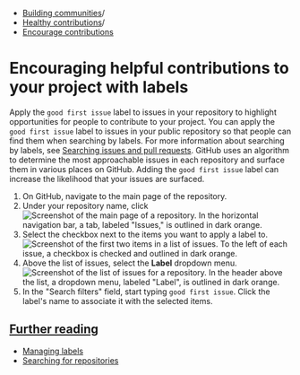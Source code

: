   * [Building communities](https://docs.github.com/en/communities "Building communities")/
  * [Healthy contributions](https://docs.github.com/en/communities/setting-up-your-project-for-healthy-contributions "Healthy contributions")/
  * [Encourage contributions](https://docs.github.com/en/communities/setting-up-your-project-for-healthy-contributions/encouraging-helpful-contributions-to-your-project-with-labels "Encourage contributions")


# Encouraging helpful contributions to your project with labels
Apply the `good first issue` label to issues in your repository to highlight opportunities for people to contribute to your project.
You can apply the `good first issue` label to issues in your public repository so that people can find them when searching by labels. For more information about searching by labels, see [Searching issues and pull requests](https://docs.github.com/en/search-github/searching-on-github/searching-issues-and-pull-requests#search-by-label).
GitHub uses an algorithm to determine the most approachable issues in each repository and surface them in various places on GitHub. Adding the `good first issue` label can increase the likelihood that your issues are surfaced.
  1. On GitHub, navigate to the main page of the repository.
  2. Under your repository name, click 
![Screenshot of the main page of a repository. In the horizontal navigation bar, a tab, labeled "Issues," is outlined in dark orange.](https://docs.github.com/assets/cb-51267/images/help/repository/repo-tabs-issues-global-nav-update.png)
  3. Select the checkbox next to the items you want to apply a label to.
![Screenshot of the first two items in a list of issues. To the left of each issue, a checkbox is checked and outlined in dark orange.](https://docs.github.com/assets/cb-26147/images/help/issues/issues-assign-checkbox.png)
  4. Above the list of issues, select the **Label** dropdown menu.
![Screenshot of the list of issues for a repository. In the header above the list, a dropdown menu, labeled "Label", is outlined in dark orange.](https://docs.github.com/assets/cb-49248/images/help/issues/issues-applying-labels-dropdown.png)
  5. In the "Search filters" field, start typing `good first issue`. Click the label's name to associate it with the selected items.


## [Further reading](https://docs.github.com/en/communities/setting-up-your-project-for-healthy-contributions/encouraging-helpful-contributions-to-your-project-with-labels#further-reading)
  * [Managing labels](https://docs.github.com/en/issues/using-labels-and-milestones-to-track-work/managing-labels)
  * [Searching for repositories](https://docs.github.com/en/search-github/searching-on-github/searching-for-repositories)


